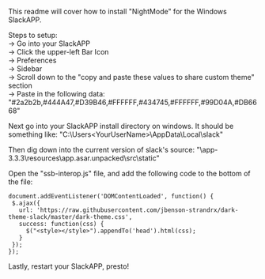 This readme will cover how to install "NightMode" for the Windows SlackAPP.

Steps to setup:<br />
-> Go into your SlackAPP <br />
-> Click the upper-left Bar Icon <br />
-> Preferences <br />
-> Sidebar <br />
-> Scroll down to the "copy and paste these values to share custom theme" section <br />
-> Paste in the following data:<br />
"#2a2b2b,#444A47,#D39B46,#FFFFFF,#434745,#FFFFFF,#99D04A,#DB6668"

Next go into your SlackAPP install directory on windows. It should be something like:
"C:\Users\<YourUserName>\AppData\Local\slack"

Then dig down into the current version of slack's source:
"\app-3.3.3\resources\app.asar.unpacked\src\static"

Open the "ssb-interop.js" file, and add the following code to the bottom of the file:

```
document.addEventListener('DOMContentLoaded', function() {
 $.ajax({
   url: 'https://raw.githubusercontent.com/jbenson-strandrx/dark-theme-slack/master/dark-theme.css',
   success: function(css) {
     $("<style></style>").appendTo('head').html(css);
   }
 });
});
```

Lastly, restart your SlackAPP, presto!
